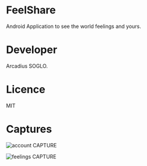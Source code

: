 # FeelShare
Android Application to see the world feelings and yours.

# Developer
Arcadius SOGLO.

# Licence
MIT

# Captures

![account CAPTURE](https://github.com/soglomania/feelshare/blob/master/captures/screen1.png)

![feelings CAPTURE](https://github.com/soglomania/feelshare/blob/master/captures/screen2.png)

